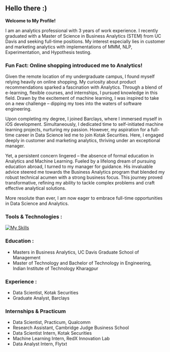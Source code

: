 ## Hello there :) 
**Welcome to My Profile!**

I am an analytics professional with 3 years of work experience. I recently graduated with a Master of Science in Business Analytics (STEM) from UC Davis and seeking full-time positions. My interest especially lies in customer and marketing analytics with implementations of MMM, NLP, Experimentation, and Hypothesis testing.
 
### Fun Fact: Online shopping introduced me to Analytics!

Given the remote location of my undergraduate campus, I found myself relying heavily on online shopping. My curiosity about product recommendations sparked a fascination with Analytics. Through a blend of e-learning, flexible courses, and internships, I pursued knowledge in this field. Drawn by the excitement of machine learning, I was inspired to take on a new challenge – dipping my toes into the waters of software engineering.

Upon completing my degree, I joined Barclays, where I immersed myself in iOS development. Simultaneously, I dedicated time to self-initiated machine learning projects, nurturing my passion. However, my aspiration for a full-time career in Data Science led me to join Kotak Securities. Here, I engaged deeply in customer and marketing analytics, thriving under an exceptional manager.

Yet, a persistent concern lingered – the absence of formal education in Analytics and Machine Learning. Fueled by a lifelong dream of pursuing education abroad, I turned to my manager for guidance. His invaluable advice steered me towards the Business Analytics program that blended my robust technical acumen with a strong business focus. This journey proved transformative, refining my ability to tackle complex problems and craft effective analytical solutions.

More resolute than ever, I am now eager to embrace full-time opportunities in Data Science and Analytics.

### Tools & Technologies :

[![My Skills](https://skillicons.dev/icons?i=py,r,mysql,mongodb,aws,gcp,azure,tensorflow,kafka)](https://skillicons.dev)

### Education :
* Masters in Business Analytics, UC Davis Graduate School of Management
* Master of Technology and Bachelor of Technology in Engineering, Indian Institute of Technology Kharagpur

### Experience :
* Data Scientist, Kotak Securities
* Graduate Analyst, Barclays

### Internships & Practicum
* Data Scientist, Practicum, Qualcomm
* Research Assistant, Cambridge Judge Business School
* Data Scientist Intern, Kotak Securities
* Machine Learning Intern, RedX Innovation Lab
* Data Analyst Intern, Flytxt

<!---
![Arpita's GitHub stats](https://github-readme-stats.vercel.app/api?username=arpitamangal&theme=graywhite&show_icons=true&hide_border=true&card_width=350)![GitHub Streak](http://github-readme-streak-stats.herokuapp.com/?user=arpitamangal&theme=graywhite&hide_border=true&card_width=400)
--->


